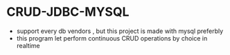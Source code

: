 # CRUD-JDBC-MYSQL
- support every db vendors , but this project is made with mysql preferbly
- this program let perform continuous CRUD operations by choice in realtime
